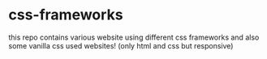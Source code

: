 # css-frameworks
this repo contains various website using different css frameworks and also some vanilla css used websites! (only html and css but responsive)
